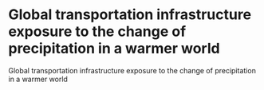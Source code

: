 # Global transportation infrastructure exposure to the change of precipitation in a warmer world
Global transportation infrastructure exposure to the change of precipitation in a warmer world
